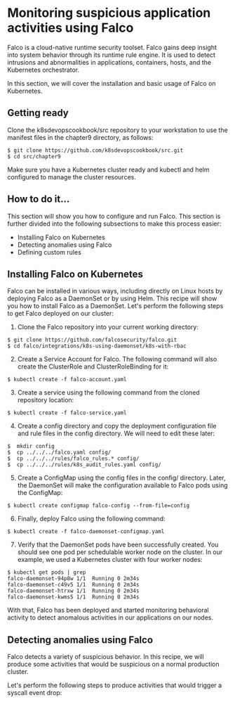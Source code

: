 # Monitoring suspicious application activities using Falco

Falco is a cloud-native runtime security toolset. Falco gains deep insight into system 
behavior through its runtime rule engine. It is used to detect intrusions and abnormalities 
in applications, containers, hosts, and the Kubernetes orchestrator.

In this section, we will cover the installation and basic usage of Falco on Kubernetes. 
## Getting ready
Clone the k8sdevopscookbook/src repository to your workstation to use the manifest files in the chapter9 directory, as follows:
```
$ git clone https://github.com/k8sdevopscookbook/src.git
$ cd src/chapter9
```
Make sure you have a Kubernetes cluster ready and kubectl and helm configured to manage the cluster resources.
## How to do it...
This section will show you how to configure and run Falco. This section is further divided 
into the following subsections to make this process easier:

* Installing Falco on Kubernetes
* Detecting anomalies using Falco
* Defining custom rules
## Installing Falco on Kubernetes
Falco can be installed in various ways, including directly on Linux hosts by deploying Falco 
as a DaemonSet or by using Helm. This recipe will show you how to install Falco as a DaemonSet.
Let's perform the following steps to get Falco deployed on our cluster:

1. Clone the Falco repository into your current working directory:
```
$ git clone https://github.com/falcosecurity/falco.git
$ cd falco/integrations/k8s-using-daemonset/k8s-with-rbac
```
2. Create a Service Account for Falco. The following command will also create the ClusterRole and ClusterRoleBinding for it:
```
$ kubectl create -f falco-account.yaml
```
3. Create a service using the following command from the cloned repository location:
```
$ kubectl create -f falco-service.yaml
```
4. Create a config directory and copy the deployment configuration file and rule files in the config directory. We will need to edit these later:
```
$  mkdir config
$  cp ../../../falco.yaml config/
$  cp ../../../rules/falco_rules.* config/
$  cp ../../../rules/k8s_audit_rules.yaml config/
```
5. Create a ConfigMap using the config files in the config/ directory. 
Later, the DaemonSet will make the configuration available to Falco pods using the ConfigMap:
```
$ kubectl create configmap falco-config --from-file=config
```
6. Finally, deploy Falco using the following command:
```
$ kubectl create -f falco-daemonset-configmap.yaml
```
7. Verify that the DaemonSet pods have been successfully created. You should see one pod per schedulable worker node on the cluster. In our example, we used a 
Kubernetes cluster with four worker nodes:
```
$ kubectl get pods | grep
falco-daemonset-94p8w 1/1  Running 0 2m34s
falco-daemonset-c49v5 1/1  Running 0 2m34s 
falco-daemonset-htrxw 1/1  Running 0 2m34s
falco-daemonset-kwms5 1/1  Running 0 2m34s 
```
With that, Falco has been deployed and started monitoring behavioral activity to detect anomalous activities in our applications on our nodes.

## Detecting anomalies using Falco
Falco detects a variety of suspicious behavior. In this recipe, we will produce some 
activities that would be suspicious on a normal production cluster.

Let's perform the following steps to produce activities that would trigger a syscall event drop:
